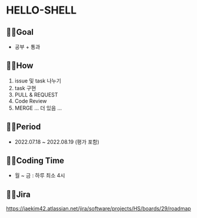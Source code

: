 # HELLO-SHELL

## ☝🏻Goal
* 공부 + 통과

## ☝🏻How
1. issue 및 task 나누기
2. task 구현
3. PULL & REQUEST
4. Code Review
5. MERGE
… 더 있음 …

## ☝🏻Period
* 2022.07.18 ~ 2022.08.19 (평가 포함)

## ☝🏻Coding Time
* 월 ~ 금 : 하루 최소 4시

## ☝🏻Jira
https://jaekim42.atlassian.net/jira/software/projects/HS/boards/29/roadmap
